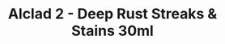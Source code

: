---
layout: product
title: "Alclad 2 - Deep Rust Streaks & Stains 30ml"
price: "TBA" 
desc: "N/A"
img_path: "/assets/img/ALCHW007.jpg"
brand: "N/A"
available: false
special_offer: false
new: false
soon: false
cat: "040000"
subcat: "040300"
subsubcat: "0N/A"
sifra: "ALCHW007"
popular: true
---
